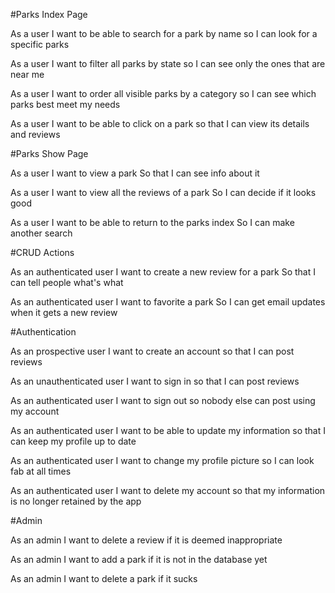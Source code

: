 #Parks Index Page

As a user
I want to be able to search for a park by name
so I can look for a specific parks

As a user
I want to filter all parks by state
so I can see only the ones that are near me

As a user
I want to order all visible parks by a category
so I can see which parks best meet my needs

As a user
I want to be able to click on a park
so that I can view its details and reviews


#Parks Show Page

As a user
I want to view a park
So that I can see info about it

As a user
I want to view all the reviews of a park
So I can decide if it looks good

As a user
I want to be able to return to the parks index
So I can make another search


#CRUD Actions

As an authenticated user
I want to create a new review for a park
So that I can tell people what's what

As an authenticated user
I want to favorite a park
So I can get email updates when it gets a new review


#Authentication

As an prospective user
I want to create an account
so that I can post reviews

As an unauthenticated user
I want to sign in
so that I can post reviews

As an authenticated user
I want to sign out
so nobody else can post using my account

As an authenticated user
I want to be able to update my information
so that I can keep my profile up to date

As an authenticated user
I want to change my profile picture
so I can look fab at all times

As an authenticated user
I want to delete my account
so that my information is no longer retained by the app

#Admin

As an admin
I want to delete a review
if it is deemed inappropriate

As an admin
I want to add a park
if it is not in the database yet

As an admin
I want to delete a park
if it sucks
